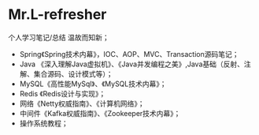 # Mr.L-refresher
个人学习笔记/总结 温故而知新；
+ Spring《Spring技术内幕》，IOC、AOP、MVC、Transaction源码笔记；
+ Java 《深入理解Java虚拟机》、《Java并发编程之美》,Java基础（反射、注解、集合源码、设计模式等）；
+ MySQL《高性能MySql》、《MySQL技术内幕》；
+ Redis 《Redis设计与实现》；
+ 网络《Netty权威指南》、《计算机网络》；
+ 中间件《Kafka权威指南》、《Zookeeper技术内幕》；
+ 操作系统教程；
